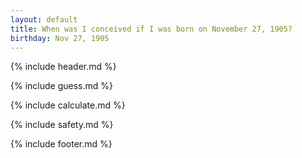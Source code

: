 ```yaml
---
layout: default
title: When was I conceived if I was born on November 27, 1905?
birthday: Nov 27, 1905
---
```


{% include header.md %}

{% include guess.md %}

{% include calculate.md %}

{% include safety.md %}

{% include footer.md %}



